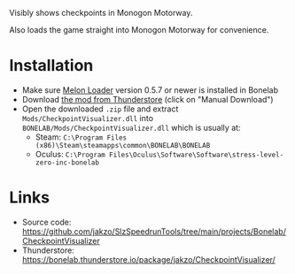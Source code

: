 Visibly shows checkpoints in Monogon Motorway.

Also loads the game straight into Monogon Motorway for convenience.

# Installation

- Make sure [Melon Loader](https://melonwiki.xyz/#/?id=what-is-melonloader) version 0.5.7 or newer is installed in Bonelab
- Download [the mod from Thunderstore](https://bonelab.thunderstore.io/package/jakzo/CheckpointVisualizer/) (click on "Manual Download")
- Open the downloaded `.zip` file and extract `Mods/CheckpointVisualizer.dll` into `BONELAB/Mods/CheckpointVisualizer.dll` which is usually at:
  - Steam: `C:\Program Files (x86)\Steam\steamapps\common\BONELAB\BONELAB`
  - Oculus: `C:\Program Files\Oculus\Software\Software\stress-level-zero-inc-bonelab`

# Links

- Source code: https://github.com/jakzo/SlzSpeedrunTools/tree/main/projects/Bonelab/CheckpointVisualizer
- Thunderstore: https://bonelab.thunderstore.io/package/jakzo/CheckpointVisualizer/
